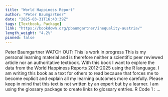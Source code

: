```yaml
---
title: "World Happiness Report"
author: "Peter Baumgartner"
date: "2025-03-31T16:43:39Z"
tags: [Textbook, Package]
link: "https://bookdown.org/pbaumgartner/inequality-austria/"
length_weight: "4.2%"
pinned: false
---
```


Peter Baumgartner WATCH OUT: This is work in progress This is my personal learning material and is therefore neither a scientific peer reviewed article nor an authoritative textbook. With this book I want to explore the data from the World Happiness Reports 2012-2025 using the R language. I am writing this book as a text for others to read because that forces me to become explicit and explain all my learning outcomes more carefully. Please keep in mind that this text is not written by an expert but by a learner. I am using the glossary package to create links to glossary entries. R Code 1 : ...
